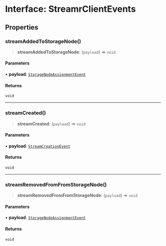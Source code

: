 # Interface: StreamrClientEvents

## Properties

### streamAddedToStorageNode()

> **streamAddedToStorageNode**: (`payload`) => `void`

#### Parameters

• **payload**: [`StorageNodeAssignmentEvent`](StorageNodeAssignmentEvent.md)

#### Returns

`void`

***

### streamCreated()

> **streamCreated**: (`payload`) => `void`

#### Parameters

• **payload**: [`StreamCreationEvent`](StreamCreationEvent.md)

#### Returns

`void`

***

### streamRemovedFromFromStorageNode()

> **streamRemovedFromFromStorageNode**: (`payload`) => `void`

#### Parameters

• **payload**: [`StorageNodeAssignmentEvent`](StorageNodeAssignmentEvent.md)

#### Returns

`void`
